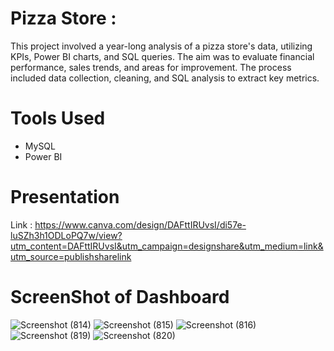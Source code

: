 # Pizza Store :
This project involved a year-long analysis of a pizza store's data, utilizing KPIs, Power BI charts, and SQL queries. The aim was to evaluate financial performance, sales trends, and areas for improvement. The process included data collection, cleaning, and SQL analysis to extract key metrics.

# Tools Used 
- MySQL
- Power BI

# Presentation 
Link : https://www.canva.com/design/DAFttIRUvsI/di57e-luSZh3h1ODLoPQ7w/view?utm_content=DAFttIRUvsI&utm_campaign=designshare&utm_medium=link&utm_source=publishsharelink
# ScreenShot of Dashboard
![Screenshot (814)](https://github.com/hksirya/PizzaDataAnalysis/assets/104431269/3f82fdf9-f42d-4445-b928-b6f45423ca0c)
![Screenshot (815)](https://github.com/hksirya/PizzaDataAnalysis/assets/104431269/b4dd5db1-a04e-4b7f-a302-72e150e61bac)
![Screenshot (816)](https://github.com/hksirya/PizzaDataAnalysis/assets/104431269/e3c6de43-b8e0-4eaf-8364-c02a35608052)
![Screenshot (819)](https://github.com/hksirya/PizzaDataAnalysis/assets/104431269/f64fed59-c7d4-4e15-a01c-09efa2a9506e)
![Screenshot (820)](https://github.com/hksirya/PizzaDataAnalysis/assets/104431269/a86e78d2-1064-44b6-b9e7-d501ffca349e)
